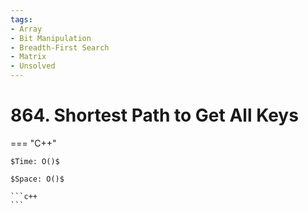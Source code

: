 ```yaml
---
tags:
- Array
- Bit Manipulation
- Breadth-First Search
- Matrix
- Unsolved
---
```



# 864. Shortest Path to Get All Keys

=== "C++"

    $Time: O()$

    $Space: O()$

    ```c++
    ```